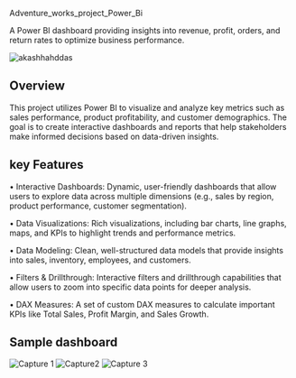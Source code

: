 Adventure_works_project_Power_Bi 

A Power BI dashboard providing insights into revenue, profit, orders, and return rates to optimize business performance.

![akashhahddas](https://github.com/user-attachments/assets/cc73d2a5-6d2b-4aec-92cb-7c1aba6c050d)

## Overview

This project utilizes Power BI to visualize and analyze key metrics such as sales performance, product profitability, and customer demographics. The goal is to create interactive dashboards and reports that help stakeholders make informed decisions based on data-driven insights.

## key Features

•	Interactive Dashboards: Dynamic, user-friendly dashboards that allow users to explore data across multiple dimensions (e.g., sales by region, product performance, customer segmentation).

•	Data Visualizations: Rich visualizations, including bar charts, line graphs, maps, and KPIs to highlight trends and performance metrics.

•	Data Modeling: Clean, well-structured data models that provide insights into sales, inventory, employees, and customers.

•	Filters & Drillthrough: Interactive filters and drillthrough capabilities that allow users to zoom into specific data points for deeper analysis.

•	DAX Measures: A set of custom DAX measures to calculate important KPIs like Total Sales, Profit Margin, and Sales Growth.

## Sample dashboard

![Capture 1](https://github.com/user-attachments/assets/a1d9a483-d2ac-4e90-8e8f-600265e458f3)
![Capture2](https://github.com/user-attachments/assets/e331e346-7288-4a34-8d42-90a48fe7b860)
![Capture 3](https://github.com/user-attachments/assets/375619a5-5c66-461f-9fba-54aac4082b5c)

